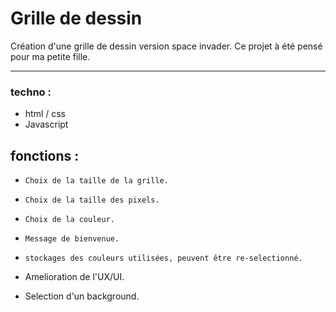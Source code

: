 # Grille de dessin

 Création d'une grille de dessin version space invader.
 Ce projet à été pensé pour ma petite fille.

---
### techno :

- html / css
- Javascript
  
## fonctions :

- `Choix de la taille de la grille.`
- `Choix de la taille des pixels.`
- `Choix de la couleur.`
  
- `Message de bienvenue.`
- `stockages des couleurs utilisées, peuvent être re-selectionné.`
- Amelioration de l'UX/UI.
- Selection d'un background.
  